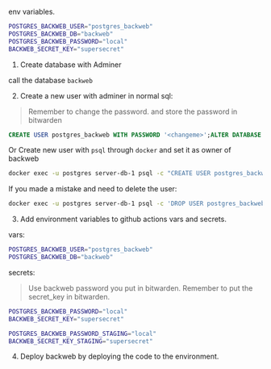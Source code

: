 env variables.
```sh
POSTGRES_BACKWEB_USER="postgres_backweb"
POSTGRES_BACKWEB_DB="backweb"
POSTGRES_BACKWEB_PASSWORD="local"
BACKWEB_SECRET_KEY="supersecret"
```

1. Create database with Adminer

call the database `backweb`

2. Create a new user with adminer in normal sql:

> Remember to change the password. and store the password in bitwarden

```sql
CREATE USER postgres_backweb WITH PASSWORD '<changeme>';ALTER DATABASE backweb OWNER TO postgres_backweb;
```

Or Create new user with `psql` through `docker` and set it as owner of backweb

```sh
docker exec -u postgres server-db-1 psql -c "CREATE USER postgres_backweb WITH PASSWORD '<changeme>';ALTER DATABASE backweb OWNER TO postgres_backweb;"
```

If you made a mistake and need to delete the user:

```sh
docker exec -u postgres server-db-1 psql -c 'DROP USER postgres_backweb;ALTER DATABASE backweb OWNER TO postgres_backweb;'
```

3. Add environment variables to github actions vars and secrets.

vars:

```sh
POSTGRES_BACKWEB_USER="postgres_backweb"
POSTGRES_BACKWEB_DB="backweb"
```

secrets:

> Use backweb password you put in bitwarden. Remember to put the secret_key in bitwarden.

```sh
POSTGRES_BACKWEB_PASSWORD="local"
BACKWEB_SECRET_KEY="supersecret"
```

```sh
POSTGRES_BACKWEB_PASSWORD_STAGING="local"
BACKWEB_SECRET_KEY_STAGING="supersecret"
```

4. Deploy backweb by deploying the code to the environment.
